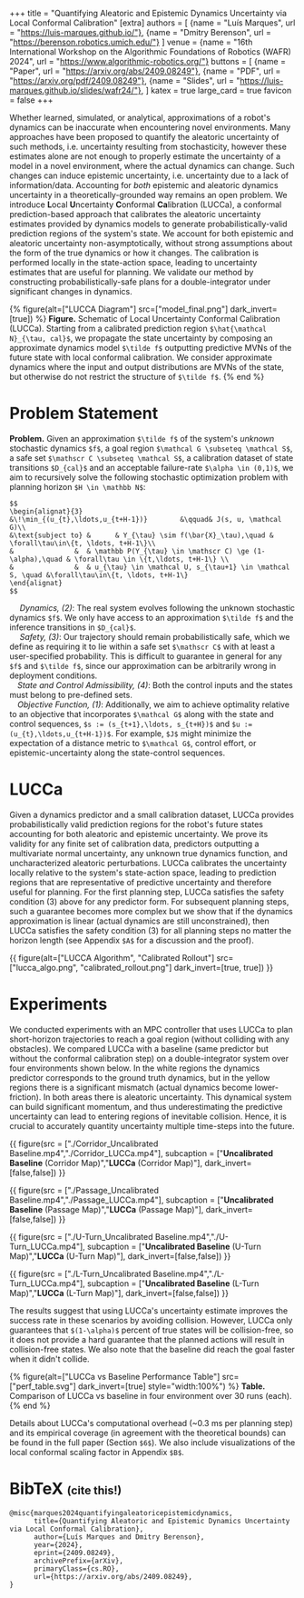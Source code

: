 +++
title = "Quantifying Aleatoric and Epistemic Dynamics Uncertainty via Local Conformal Calibration"
[extra]
authors = [
    {name = "Luís Marques", url = "https://luis-marques.github.io/"},
    {name = "Dmitry Berenson", url = "https://berenson.robotics.umich.edu/"}
]
venue = {name = "16th International Workshop on the Algorithmic Foundations of Robotics (WAFR) 2024", url = "https://www.algorithmic-robotics.org/"}
buttons = [
    {name = "Paper", url = "https://arxiv.org/abs/2409.08249"},
    {name = "PDF", url = "https://arxiv.org/pdf/2409.08249"},
    {name = "Slides", url = "https://luis-marques.github.io/slides/wafr24/"},
]
katex = true
large_card = true
favicon = false
+++

Whether learned, simulated, or analytical, approximations of a robot's dynamics can be inaccurate when encountering novel environments. Many approaches have been proposed to quantify the aleatoric uncertainty of such methods, i.e. uncertainty resulting from stochasticity, however these estimates alone are not enough to properly estimate the uncertainty of a model in a novel environment, where the actual dynamics can change. Such changes can induce epistemic uncertainty, i.e. uncertainty due to a lack of information/data. Accounting for *both* epistemic and aleatoric dynamics uncertainty in a theoretically-grounded way remains an open problem. We introduce **L**ocal **U**ncertainty **C**onformal **Ca**libration (LUCCa), a conformal prediction-based approach that calibrates the aleatoric uncertainty estimates provided by dynamics models to generate probabilistically-valid prediction regions of the system's state. We account for both epistemic and aleatoric uncertainty non-asymptotically, without strong assumptions about the form of the true dynamics or how it changes. The calibration is performed locally in the state-action space, leading to uncertainty estimates that are useful for planning. We validate our method by constructing probabilistically-safe plans for a double-integrator under significant changes in dynamics.

{% figure(alt=["LUCCA Diagram"] src=["model_final.png"] dark_invert=[true]) %}
**Figure.** Schematic of Local Uncertainty Conformal Calibration (LUCCa). Starting from a calibrated prediction region `$\hat{\mathcal N}_{\tau, cal}$`, we propagate the state uncertainty by composing an approximate dynamics model `$\tilde f$` outputting predictive MVNs of the future state with local conformal calibration. We consider approximate dynamics where the input and output distributions are MVNs of the state, but otherwise do not restrict the structure of `$\tilde f$`.
{% end %}


# Problem Statement

**Problem.** Given an approximation `$\tilde f$` of the system's *unknown* stochastic dynamics `$f$`, a goal region `$\mathcal G \subseteq \mathcal S$`, a safe set `$\mathscr C \subseteq \mathcal S$`, a calibration dataset of state transitions `$D_{cal}$` and an acceptable failure-rate `$\alpha \in (0,1)$`, we aim to recursively solve the following stochastic optimization problem with planning horizon `$H \in \mathbb N$`:
```
$$
\begin{alignat}{3}
&\!\min_{(u_{t},\ldots,u_{t+H-1})}        &\qquad& J(s, u, \mathcal G)\\
&\text{subject to} &      & Y_{\tau} \sim f(\bar{X}_\tau),\quad & \forall\tau\in\{t, \ldots, t+H-1\}\\
&               &  & \mathbb P(Y_{\tau} \in \mathscr C) \ge (1-\alpha),\quad & \forall\tau \in \{t,\ldots, t+H-1\} \\
&               &  & u_{\tau} \in \mathcal U, s_{\tau+1} \in \mathcal S, \quad &\forall\tau\in\{t, \ldots, t+H-1\}
\end{alignat}
$$
```
&emsp; *Dynamics, (2)*: The real system evolves following the unknown stochastic dynamics `$f$`. We only have access to an approximation `$\tilde f$` and the inference transitions in `$D_{cal}$`.<br>
&emsp; *Safety, (3)*: Our trajectory should remain probabilistically safe, which we define as requiring it to lie within a safe set `$\mathscr C$` with at least a user-specified probability. This is difficult to guarantee in general for any `$f$` and `$\tilde f$`, since our approximation can be arbitrarily wrong in deployment conditions. <br>
&emsp;*State and Control Admissibility, (4)*: Both the control inputs and the states must belong to pre-defined sets. <br>
&emsp;*Objective Function, (1)*: Additionally, we aim to achieve optimality relative to an objective that incorporates `$\mathcal G$` along with the state and control sequences, `$s := (s_{t+1},\ldots, s_{t+H})$` and `$u := (u_{t},\ldots,u_{t+H-1})$`. For example, `$J$` might minimize the expectation of a distance metric to `$\mathcal G$`, control effort, or epistemic-uncertainty along the state-control sequences.

# LUCCa

Given a dynamics predictor and a small calibration dataset, LUCCa provides probabilistically valid prediction regions for the robot's future states accounting for both aleatoric and epistemic uncertainty. We prove its validity for any finite set of calibration data, predictors outputting a multivariate normal uncertainty, any unknown true dynamics function, and uncharacterized aleatoric perturbations. LUCCa calibrates the uncertainty locally relative to the system's state-action space, leading to prediction regions that are representative of predictive uncertainty and therefore useful for planning. For the first planning step, LUCCa satisfies the safety condition (3) above for any predictor form. For subsequent planning steps, such a guarantee becomes more complex but we show that if the dynamics approximation is linear (actual dynamics are still unconstrained), then LUCCa satisfies the safety condition (3) for all planning steps no matter the horizon length (see Appendix `$A$` for a discussion and the proof).

{{ figure(alt=["LUCCA Algorithm", "Calibrated Rollout"] src=["lucca_algo.png", "calibrated_rollout.png"] dark_invert=[true, true]) }}

# Experiments

We conducted experiments with an MPC controller that uses LUCCa to plan short-horizon trajectories to reach a goal region (without colliding with any obstacles). We compared LUCCa with a baseline (same predictor but without the conformal calibration step) on a double-integrator system over four environments shown below. In the white regions the dynamics predictor corresponds to the ground truth dynamics, but in the yellow regions there is a significant mismatch (actual dynamics become lower-friction). In both areas there is aleatoric uncertainty. This dynamical system can build significant momentum, and thus underestimating the predictive uncertainty can lead to entering regions of inevitable collision. Hence, it is crucial to accurately quantity uncertainty multiple time-steps into the future. 

{{ figure(src = ["./Corridor_Uncalibrated Baseline.mp4","./Corridor_LUCCa.mp4"], subcaption = ["**Uncalibrated Baseline** (Corridor Map)","**LUCCa** (Corridor Map)"], dark_invert=[false,false]) }}


{{ figure(src = ["./Passage_Uncalibrated Baseline.mp4","./Passage_LUCCa.mp4"], subcaption = ["**Uncalibrated Baseline** (Passage Map)","**LUCCa** (Passage Map)"], dark_invert=[false,false]) }}

{{ figure(src = ["./U-Turn_Uncalibrated Baseline.mp4","./U-Turn_LUCCa.mp4"], subcaption = ["**Uncalibrated Baseline** (U-Turn Map)","**LUCCa** (U-Turn Map)"], dark_invert=[false,false]) }}

{{ figure(src = ["./L-Turn_Uncalibrated Baseline.mp4","./L-Turn_LUCCa.mp4"], subcaption = ["**Uncalibrated Baseline** (L-Turn Map)","**LUCCa** (L-Turn Map)"], dark_invert=[false,false]) }}

The results suggest that using LUCCa's uncertainty estimate improves the success rate in these scenarios by avoiding collision. However, LUCCa only guarantees that `$(1-\alpha)$` percent of true states will be collision-free, so it does not provide a hard guarantee that the planned actions will result in collision-free states. We also note that the baseline did reach the goal faster when it didn't collide.

{% figure(alt=["LUCCa vs Baseline Performance Table"] src=["perf_table.svg"] dark_invert=[true] style="width:100%") %}
**Table.** Comparison of LUCCa vs baseline in four environment over 30 runs (each).
{% end %}


Details about LUCCa's computational overhead (~0.3 ms per planning step) and its empirical coverage (in agreement with the theoretical bounds) can be found in the full paper (Section `$6$`). We also include visualizations of the local conformal scaling factor in Appendix `$B$`.

# BibTeX <small><small>(cite this!)</small></small>

```
@misc{marques2024quantifyingaleatoricepistemicdynamics,
      title={Quantifying Aleatoric and Epistemic Dynamics Uncertainty via Local Conformal Calibration}, 
      author={Luís Marques and Dmitry Berenson},
      year={2024},
      eprint={2409.08249},
      archivePrefix={arXiv},
      primaryClass={cs.RO},
      url={https://arxiv.org/abs/2409.08249}, 
}
```
